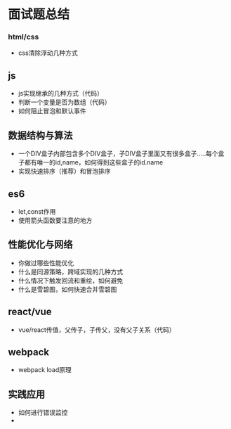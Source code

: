 # 面试题总结

### html/css
- css清除浮动几种方式

## js
- js实现继承的几种方式（代码）
- 判断一个变量是否为数组（代码）
- 如何阻止冒泡和默认事件

## 数据结构与算法
- 一个DIV盒子内部包含多个DIV盒子，子DIV盒子里面又有很多盒子.....每个盒子都有唯一的id,name，如何得到这些盒子的id.name
- 实现快速排序（推荐）和冒泡排序

## es6
- let,const作用
- 使用箭头函数要注意的地方

## 性能优化与网络
- 你做过哪些性能优化
- 什么是同源策略，跨域实现的几种方式
- 什么情况下触发回流和重绘，如何避免
- 什么是雪碧图，如何快速合并雪碧图

## react/vue
- vue/react传值，父传子，子传父，没有父子关系（代码）

## webpack
- webpack load原理

## 实践应用
- 如何进行错误监控
- 